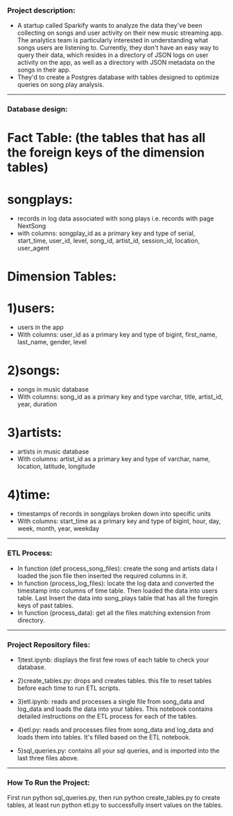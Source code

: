 
### Project description: 
 - A startup called Sparkify wants to analyze the data they've been collecting on songs and user activity on their new music streaming app. The analytics team is particularly interested in understanding what songs users are listening to. Currently, they don't have an easy way to query their data, which resides in a directory of JSON logs on user activity on the app, as well as a directory with JSON metadata on the songs in their app.
 - They'd to create a Postgres database with tables designed to optimize queries on song play analysis.
 
--------------------------
### Database design:
# Fact Table: (the tables that has all the foreign keys of the dimension tables)

# songplays:

 - records in log data associated with song plays i.e. records with page NextSong
- with columns:
songplay_id as a primary key and type of serial, start_time, user_id, level, song_id, artist_id, session_id, location, user_agent

# Dimension Tables:

# 1)users:
- users in the app
- With columns:
user_id as a primary key and type of bigint, first_name, last_name, gender, level


# 2)songs: 
- songs in music database
- With columns:
song_id as a primary key and type varchar, title, artist_id, year, duration

# 3)artists:
- artists in music database
- With columns:
artist_id as a primary key and type of varchar, name, location, latitude, longitude

# 4)time:
- timestamps of records in songplays broken down into specific units
- With columns:
start_time as a primary key and type of bigint, hour, day, week, month, year, weekday
---------------------------

### ETL Process: 
- In function (def process_song_files):
create the song and artists data I loaded the json file then inserted the required columns in it.
- In function (process_log_files):
locate the log data and converted the timestamp into columns of time table.
Then loaded the data into users table.
Last Insert the data into song_plays table that has all the foregin keys of past tables.
- In function (process_data):
get all the files matching extension from directory.

---------------------------

### Project Repository files: 
- 1)test.ipynb: 
displays the first few rows of each table to check your database.

- 2)create_tables.py: 
drops and creates tables. this file to reset tables before each time to run ETL scripts.

- 3)etl.ipynb:
reads and processes a single file from song_data and log_data and loads the data into your tables. This notebook contains detailed instructions on the ETL process for each of the tables.

- 4)etl.py:
reads and processes files from song_data and log_data and loads them into tables. It's filled based on the ETL notebook.

- 5)sql_queries.py:
contains all your sql queries, and is imported into the last three files above.
-------------------------

### How To Run the Project:
First run python sql_queries.py, then run python create_tables.py to create tables, at least run python etl.py to successfully insert values on the tables.

